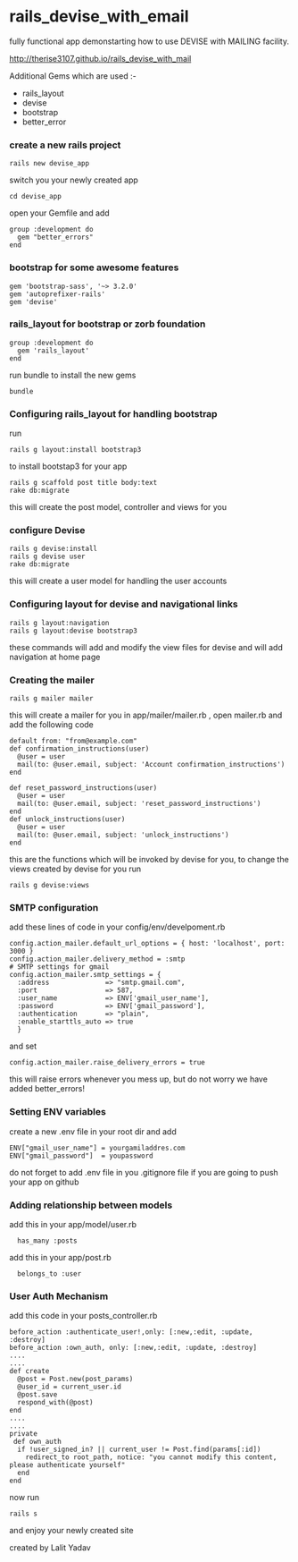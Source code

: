 # rails_devise_with_email 

fully functional app demonstarting how to use DEVISE with MAILING facility.

http://therise3107.github.io/rails_devise_with_mail

Additional Gems which are used :-

* rails_layout
* devise
* bootstrap
* better_error


### create a new rails project

    rails new devise_app
switch you your newly created app

    cd devise_app
open your Gemfile and add

    group :development do
      gem "better_errors"
    end
### bootstrap for some awesome features

    gem 'bootstrap-sass', '~> 3.2.0'
    gem 'autoprefixer-rails'
    gem 'devise'
### rails_layout for bootstrap or zorb foundation

    group :development do
      gem 'rails_layout'
    end
run bundle to install the new gems

    bundle
### Configuring rails_layout for handling bootstrap
run 

    rails g layout:install bootstrap3
to install bootstap3 for your app 

    rails g scaffold post title body:text
    rake db:migrate
this will create the post model, controller and views for you

### configure Devise

    rails g devise:install
    rails g devise user
    rake db:migrate
this will create a user model for handling the user accounts

### Configuring layout for devise and navigational links

    rails g layout:navigation
    rails g layout:devise bootstrap3
these commands will add and modify the view files for devise and will add navigation at home page
### Creating the mailer 

    rails g mailer mailer
this will create a mailer for you in app/mailer/mailer.rb , open mailer.rb and add the following code

    default from: "from@example.com"
    def confirmation_instructions(user)
      @user = user
  	  mail(to: @user.email, subject: 'Account confirmation_instructions')
    end
    
    def reset_password_instructions(user)
  	  @user = user
  	  mail(to: @user.email, subject: 'reset_password_instructions')
    end
    def unlock_instructions(user)
  	  @user = user
  	  mail(to: @user.email, subject: 'unlock_instructions')
    end
this are the functions which will be invoked by devise for you, to change the views created by devise for you run

    rails g devise:views

### SMTP configuration
add these lines of code in your config/env/develpoment.rb

    config.action_mailer.default_url_options = { host: 'localhost', port: 3000 }
    config.action_mailer.delivery_method = :smtp
    # SMTP settings for gmail
    config.action_mailer.smtp_settings = {
      :address              => "smtp.gmail.com",
      :port                 => 587,
      :user_name            => ENV['gmail_user_name'],
      :password             => ENV['gmail_password'],
      :authentication       => "plain",
      :enable_starttls_auto => true
      }
 
 and set 
    
    config.action_mailer.raise_delivery_errors = true
this will raise errors whenever you mess up, but do not worry we have added better_errors!
### Setting ENV variables
create a new .env file in your root dir and add

    ENV["gmail_user_name"] = yourgamiladdres.com
    ENV["gmail_password"]  = youpassword
do not forget to add .env file in you .gitignore file if you are going to push your app on github

### Adding relationship between models
  add this in your app/model/user.rb
  
      has_many :posts
  
  add this in your app/post.rb
  
      belongs_to :user

### User Auth Mechanism
add this code in your posts_controller.rb

    before_action :authenticate_user!,only: [:new,:edit, :update, :destroy]
    before_action :own_auth, only: [:new,:edit, :update, :destroy]
    ....
    ....
    def create
      @post = Post.new(post_params)
      @user_id = current_user.id
      @post.save
      respond_with(@post)
    end
    ....
    ....
    private
     def own_auth
      if !user_signed_in? || current_user != Post.find(params[:id])
        redirect_to root_path, notice: "you cannot modify this content, please authenticate yourself"
      end
    end

now run 

    rails s
  
and enjoy your newly created site


created by Lalit Yadav 


    

    

